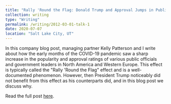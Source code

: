 ```yaml
---
title: "Rally 'Round the Flag: Donald Trump and Approval Jumps in Public Officials following National Crises"
collection: writing
type: "Writing"
permalink: /writing/2012-03-01-talk-1
date: 2020-07-07
location: "Salt Lake City, UT"
---
```


In this company blog post, managing partner Kelly Patterson and I write about how the early months of the COVID-19 pandemic saw a sharp increase in the popularity and approval ratings of various public officials and government leaders in North America and Western Europe. This effect is typically called the "Rally 'Round the Flag" effect and is a well-documented phenomenon. However, then President Trump noticeably did not benefit from this effect as his counterparts did, and in this blog post we discuss why.

Read the full post [here](https://www.utpoliticaltrends.com/thedeeperstate/rally-round-the-flag).

